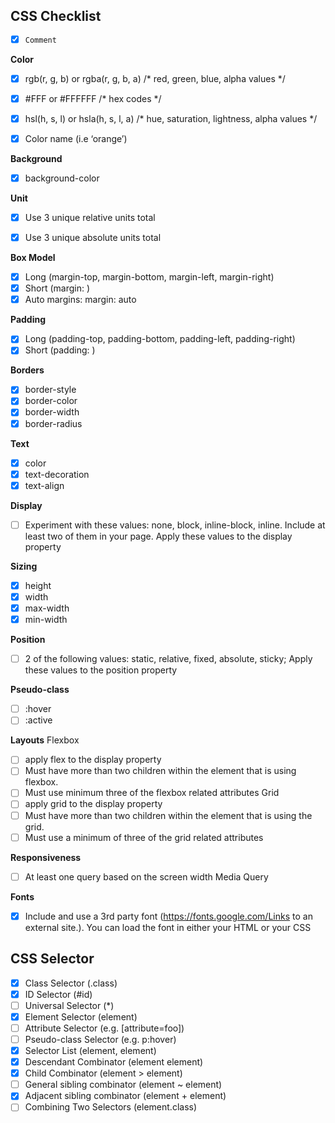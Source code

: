 ## CSS Checklist
- [X] `Comment` 
 

**Color**
- [X] rgb(r, g, b) or rgba(r, g, b, a)     /* red, green, blue, alpha values */
- [X] #FFF or #FFFFFF                    /* hex codes */
- [X] hsl(h, s, l) or hsla(h, s, l, a)       /* hue, saturation, lightness, alpha values */
- [X] Color name (i.e ‘orange’)
 

**Background**
- [X] background-color
 

**Unit**
- [X] Use 3 unique relative units total
- [X] Use 3 unique absolute units total
 

**Box Model**
- [X] Long (margin-top, margin-bottom, margin-left, margin-right)
- [X] Short (margin: <top> <right> <bottom> <left>)
- [X] Auto margins: margin: auto
 
 **Padding**
- [X] Long (padding-top, padding-bottom, padding-left, padding-right)
- [X] Short (padding: <top> <right> <bottom> <left>)
 
**Borders**
- [X] border-style
- [X] border-color
- [X] border-width
- [X] border-radius
  
**Text**
- [X] color
- [X] text-decoration
- [X] text-align
  
**Display**
- [ ] Experiment with these values: none, block, inline-block, inline. Include at least two of them in your page. Apply these values to the display property
  
**Sizing**     
- [X] height
- [X] width
- [X] max-width
- [X] min-width   
  
**Position**
- [ ] 2 of the following values: static, relative, fixed, absolute, sticky; Apply these values to the position property
  
**Pseudo-class**
- [ ] :hover
- [ ] :active
  
**Layouts**
Flexbox
- [ ] apply flex to the display property
- [ ] Must have more than two children within the element that is using flexbox. 
- [ ] Must use minimum three of the flexbox related attributes
Grid       
- [ ] apply grid to the display property
- [ ] Must have more than two children within the element that is using the grid. 
- [ ] Must use a minimum of three of the grid related attributes
  
**Responsiveness**       
- [ ] At least one query based on the screen width Media Query 
  
**Fonts**
- [X] Include and use a 3rd party font (https://fonts.google.com/Links to an external site.). You can load the font in either your HTML or your CSS
 
 
 ## CSS Selector
- [X] Class Selector (.class)
- [X] ID Selector (#id)
- [ ] Universal Selector (*)
- [X] Element Selector (element) 
- [ ] Attribute Selector (e.g. [attribute=foo])     
- [ ] Pseudo-class Selector (e.g. p:hover)
- [X] Selector List (element, element)                  
- [X] Descendant Combinator (element element)
- [X] Child Combinator (element > element)
- [ ] General sibling combinator (element ~ element)
- [X] Adjacent sibling combinator (element + element)
- [ ] Combining Two Selectors (element.class)

